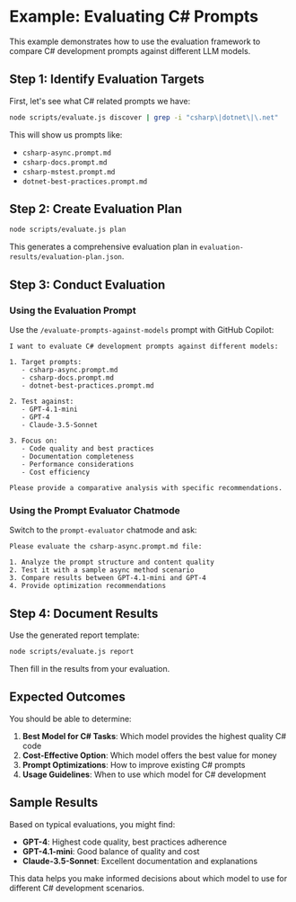 # Example: Evaluating C# Prompts

This example demonstrates how to use the evaluation framework to compare C# development prompts against different LLM models.

## Step 1: Identify Evaluation Targets

First, let's see what C# related prompts we have:

```bash
node scripts/evaluate.js discover | grep -i "csharp\|dotnet\|\.net"
```

This will show us prompts like:
- `csharp-async.prompt.md`
- `csharp-docs.prompt.md`
- `csharp-mstest.prompt.md`
- `dotnet-best-practices.prompt.md`

## Step 2: Create Evaluation Plan

```bash
node scripts/evaluate.js plan
```

This generates a comprehensive evaluation plan in `evaluation-results/evaluation-plan.json`.

## Step 3: Conduct Evaluation

### Using the Evaluation Prompt

Use the `/evaluate-prompts-against-models` prompt with GitHub Copilot:

```
I want to evaluate C# development prompts against different models:

1. Target prompts:
   - csharp-async.prompt.md
   - csharp-docs.prompt.md
   - dotnet-best-practices.prompt.md

2. Test against:
   - GPT-4.1-mini
   - GPT-4
   - Claude-3.5-Sonnet

3. Focus on:
   - Code quality and best practices
   - Documentation completeness
   - Performance considerations
   - Cost efficiency

Please provide a comparative analysis with specific recommendations.
```

### Using the Prompt Evaluator Chatmode

Switch to the `prompt-evaluator` chatmode and ask:

```
Please evaluate the csharp-async.prompt.md file:

1. Analyze the prompt structure and content quality
2. Test it with a sample async method scenario
3. Compare results between GPT-4.1-mini and GPT-4
4. Provide optimization recommendations
```

## Step 4: Document Results

Use the generated report template:

```bash
node scripts/evaluate.js report
```

Then fill in the results from your evaluation.

## Expected Outcomes

You should be able to determine:

1. **Best Model for C# Tasks**: Which model provides the highest quality C# code
2. **Cost-Effective Option**: Which model offers the best value for money
3. **Prompt Optimizations**: How to improve existing C# prompts
4. **Usage Guidelines**: When to use which model for C# development

## Sample Results

Based on typical evaluations, you might find:

- **GPT-4**: Highest code quality, best practices adherence
- **GPT-4.1-mini**: Good balance of quality and cost
- **Claude-3.5-Sonnet**: Excellent documentation and explanations

This data helps you make informed decisions about which model to use for different C# development scenarios.